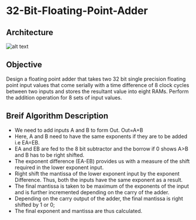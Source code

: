# 32-Bit-Floating-Point-Adder
## Architecture
![alt text](https://i.ibb.co/Twgp4kx/Screen-Shot-2020-05-04-at-7-39-56-PM.png)

## Objective
Design a floating point adder that takes two 32 bit single precision floating point input values that come serially with a time difference of 8 clock cycles between two inputs and stores the resultant value into eight RAMs. Perform the addition operation for 8 sets of input values.

## Breif Algorithm Description
* We need to add inputs A and B to form Out. Out=A+B
* Here, A and B need to have the same exponents if they are to be added i.e EA=EB.
* EA and EB are fed to the 8 bit subtractor and the borrow if 0 shows A>B and B has to be right shifted.
* The exponent difference (EA-EB) provides us with a measure of the shift required in the lower exponent input.
* Right shift the mantissa of the lower exponent input by the exponent Difference. Thus, both the inputs have the same exponent as a result.
* The final mantissa is taken to be maximum of the exponents of the input and is further incremented depending on the carry of the adder.
* Depending on the carry output of the adder, the final mantissa is right shifted by 1 or 0;
* The final exponent and mantissa are thus calculated.


